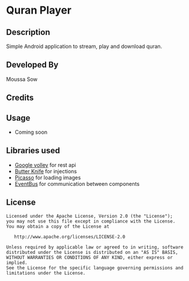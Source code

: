 # Quran Player

## Description
Simple Android application to stream, play and download quran.

## Developed By
Moussa Sow

## Credits

## Usage
* Coming soon

## Libraries used
* [Google volley](https://android.googlesource.com/platform/frameworks/volley/) for rest api
* [Butter Knife](http://jakewharton.github.io/butterknife/) for injections
* [Picasso](https://github.com/square/picasso) for loading images
* [EventBus](https://github.com/greenrobot/EventBus) for communication between components

## License

```
Licensed under the Apache License, Version 2.0 (the "License");
you may not use this file except in compliance with the License.
You may obtain a copy of the License at

   http://www.apache.org/licenses/LICENSE-2.0

Unless required by applicable law or agreed to in writing, software
distributed under the License is distributed on an "AS IS" BASIS,
WITHOUT WARRANTIES OR CONDITIONS OF ANY KIND, either express or implied.
See the License for the specific language governing permissions and
limitations under the License.
```
